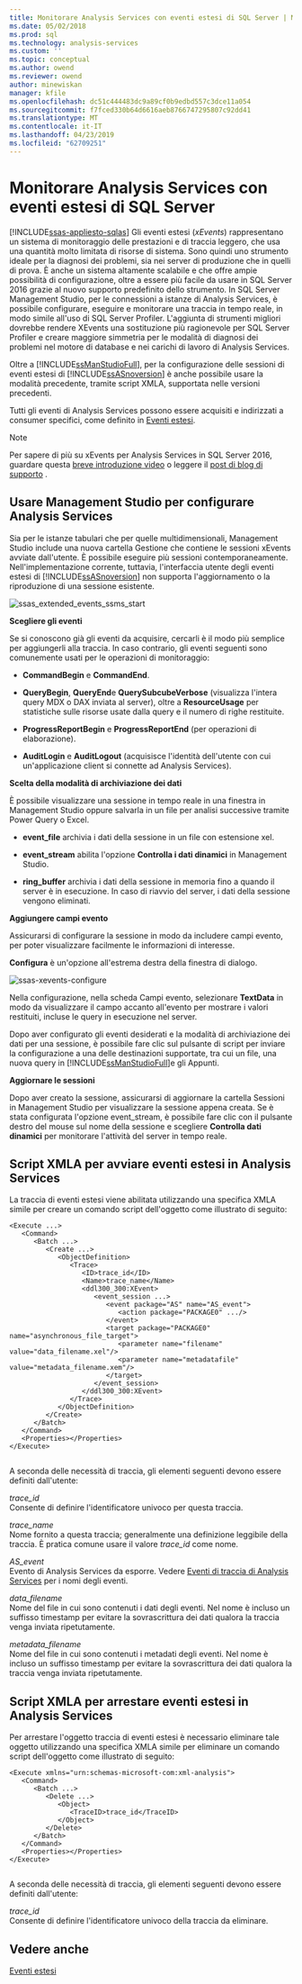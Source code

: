 ```yaml
---
title: Monitorare Analysis Services con eventi estesi di SQL Server | Microsoft Docs
ms.date: 05/02/2018
ms.prod: sql
ms.technology: analysis-services
ms.custom: ''
ms.topic: conceptual
ms.author: owend
ms.reviewer: owend
author: minewiskan
manager: kfile
ms.openlocfilehash: dc51c444483dc9a89cf0b9edbd557c3dce11a054
ms.sourcegitcommit: f7fced330b64d6616aeb8766747295807c92dd41
ms.translationtype: MT
ms.contentlocale: it-IT
ms.lasthandoff: 04/23/2019
ms.locfileid: "62709251"
---
```

# <a name="monitor-analysis-services-with-sql-server-extended-events"></a>Monitorare Analysis Services con eventi estesi di SQL Server
[!INCLUDE[ssas-appliesto-sqlas](../../includes/ssas-appliesto-sqlas-all-aas.md)]
  Gli eventi estesi (*xEvents*) rappresentano un sistema di monitoraggio delle prestazioni e di traccia leggero, che usa una quantità molto limitata di risorse di sistema. Sono quindi uno strumento ideale per la diagnosi dei problemi, sia nei server di produzione che in quelli di prova. È anche un sistema altamente scalabile e che offre ampie possibilità di configurazione, oltre a essere più facile da usare in SQL Server 2016 grazie al nuovo supporto predefinito dello strumento. In SQL Server Management Studio, per le connessioni a istanze di Analysis Services, è possibile configurare, eseguire e monitorare una traccia in tempo reale, in modo simile all'uso di SQL Server Profiler. L'aggiunta di strumenti migliori dovrebbe rendere XEvents una sostituzione più ragionevole per SQL Server Profiler e creare maggiore simmetria per le modalità di diagnosi dei problemi nel motore di database e nei carichi di lavoro di Analysis Services.  
  
 Oltre a [!INCLUDE[ssManStudioFull](../../includes/ssmanstudiofull-md.md)], per la configurazione delle sessioni di eventi estesi di  [!INCLUDE[ssASnoversion](../../includes/ssasnoversion-md.md)] è anche possibile usare la modalità precedente, tramite script XMLA, supportata nelle versioni precedenti.  
  
 Tutti gli eventi di Analysis Services possono essere acquisiti e indirizzati a consumer specifici, come definito in [Eventi estesi](../../relational-databases/extended-events/extended-events.md).  
  
> [!NOTE]  
>  Per sapere di più su xEvents per Analysis Services in SQL Server 2016, guardare questa [breve introduzione video](https://www.youtube.com/watch?v=ja2mOHWRVC0&index=1&list=PLv2BtOtLblH1YvzQ5YnjfQFr_oKEvMk19) o leggere il [post di blog di supporto](http://blogs.msdn.com/b/analysisservices/archive/2015/09/22/using-extended-events-with-sql-server-analysis-services-2016-cpt-2-3.aspx) .  
  
  
##  <a name="bkmk_ssas_extended_events_ssms"></a> Usare Management Studio per configurare Analysis Services  
 Sia per le istanze tabulari che per quelle multidimensionali, Management Studio include una nuova cartella Gestione che contiene le sessioni xEvents avviate dall'utente. È possibile eseguire più sessioni contemporaneamente. Nell'implementazione corrente, tuttavia, l'interfaccia utente degli eventi estesi di [!INCLUDE[ssASnoversion](../../includes/ssasnoversion-md.md)] non supporta l'aggiornamento o la riproduzione di una sessione esistente.  
  
 ![ssas_extended_events_ssms_start](../../analysis-services/instances/media/ssas-extended-events-ssms-start.png "ssas_extended_events_ssms_start")  
  
 **Scegliere gli eventi**  
  
 Se si conoscono già gli eventi da acquisire, cercarli è il modo più semplice per aggiungerli alla traccia. In caso contrario, gli eventi seguenti sono comunemente usati per le operazioni di monitoraggio:  
  
-   **CommandBegin** e **CommandEnd**.  
  
-   **QueryBegin**, **QueryEnd**e **QuerySubcubeVerbose** (visualizza l'intera query MDX o DAX inviata al server), oltre a **ResourceUsage** per statistiche sulle risorse usate dalla query e il numero di righe restituite.  
  
-   **ProgressReportBegin** e **ProgressReportEnd** (per operazioni di elaborazione).  
  
-   **AuditLogin** e **AuditLogout** (acquisisce l'identità dell'utente con cui un'applicazione client si connette ad Analysis Services).  
  
 **Scelta della modalità di archiviazione dei dati**  
  
 È possibile visualizzare una sessione in tempo reale in una finestra in Management Studio oppure salvarla in un file per analisi successive tramite Power Query o Excel.  
  
-   **event_file** archivia i dati della sessione in un file con estensione xel.  
  
-   **event_stream** abilita l'opzione **Controlla i dati dinamici** in Management Studio.  
  
-   **ring_buffer** archivia i dati della sessione in memoria fino a quando il server è in esecuzione. In caso di riavvio del server, i dati della sessione vengono eliminati.  
  
 **Aggiungere campi evento**  
  
 Assicurarsi di configurare la sessione in modo da includere campi evento, per poter visualizzare facilmente le informazioni di interesse.  
  
 **Configura** è un'opzione all'estrema destra della finestra di dialogo.  
  
 ![ssas-xevents-configure](../../analysis-services/instances/media/ssas-xevents-configure.PNG "ssas-xevents-configure")  
  
 Nella configurazione, nella scheda Campi evento, selezionare **TextData** in modo da visualizzare il campo accanto all'evento per mostrare i valori restituiti, incluse le query in esecuzione nel server.  
  
 Dopo aver configurato gli eventi desiderati e la modalità di archiviazione dei dati per una sessione, è possibile fare clic sul pulsante di script per inviare la configurazione a una delle destinazioni supportate, tra cui un file, una nuova query in [!INCLUDE[ssManStudioFull](../../includes/ssmanstudiofull-md.md)]e gli Appunti.  
  
 **Aggiornare le sessioni**  
  
 Dopo aver creato la sessione, assicurarsi di aggiornare la cartella Sessioni in Management Studio per visualizzare la sessione appena creata. Se è stata configurata l'opzione event_stream, è possibile fare clic con il pulsante destro del mouse sul nome della sessione e scegliere **Controlla dati dinamici** per monitorare l'attività del server in tempo reale.  
  
##  <a name="bkmk_script_start"></a> Script XMLA per avviare eventi estesi in Analysis Services  
 La traccia di eventi estesi viene abilitata utilizzando una specifica XMLA simile per creare un comando script dell'oggetto come illustrato di seguito:  
  
```  
<Execute ...>  
   <Command>  
      <Batch ...>  
         <Create ...>  
            <ObjectDefinition>  
               <Trace>  
                  <ID>trace_id</ID>  
                  <Name>trace_name</Name>  
                  <ddl300_300:XEvent>  
                     <event_session ...>  
                        <event package="AS" name="AS_event">  
                           <action package="PACKAGE0" .../>  
                        </event>  
                        <target package="PACKAGE0" name="asynchronous_file_target">  
                           <parameter name="filename" value="data_filename.xel"/>  
                           <parameter name="metadatafile" value="metadata_filename.xem"/>  
                        </target>  
                     </event_session>  
                  </ddl300_300:XEvent>  
               </Trace>  
            </ObjectDefinition>  
         </Create>  
      </Batch>  
   </Command>  
   <Properties></Properties>  
</Execute>  
  
```  
  
 A seconda delle necessità di traccia, gli elementi seguenti devono essere definiti dall'utente:  
  
 *trace_id*  
 Consente di definire l'identificatore univoco per questa traccia.  
  
 *trace_name*  
 Nome fornito a questa traccia; generalmente una definizione leggibile della traccia. È pratica comune usare il valore *trace_id* come nome.  
  
 *AS_event*  
 Evento di Analysis Services da esporre. Vedere [Eventi di traccia di Analysis Services](https://docs.microsoft.com/bi-reference/trace-events/analysis-services-trace-events) per i nomi degli eventi.  
  
 *data_filename*  
 Nome del file in cui sono contenuti i dati degli eventi. Nel nome è incluso un suffisso timestamp per evitare la sovrascrittura dei dati qualora la traccia venga inviata ripetutamente.  
  
 *metadata_filename*  
 Nome del file in cui sono contenuti i metadati degli eventi. Nel nome è incluso un suffisso timestamp per evitare la sovrascrittura dei dati qualora la traccia venga inviata ripetutamente.  
  
  
##  <a name="bkmk_script_stop"></a> Script XMLA per arrestare eventi estesi in Analysis Services  
 Per arrestare l'oggetto traccia di eventi estesi è necessario eliminare tale oggetto utilizzando una specifica XMLA simile per eliminare un comando script dell'oggetto come illustrato di seguito:  
  
```  
<Execute xmlns="urn:schemas-microsoft-com:xml-analysis">  
   <Command>  
      <Batch ...>  
         <Delete ...>  
            <Object>  
               <TraceID>trace_id</TraceID>  
            </Object>  
         </Delete>  
      </Batch>  
   </Command>  
   <Properties></Properties>  
</Execute>  
  
```  
  
 A seconda delle necessità di traccia, gli elementi seguenti devono essere definiti dall'utente:  
  
 *trace_id*  
 Consente di definire l'identificatore univoco della traccia da eliminare.  
  
  
## <a name="see-also"></a>Vedere anche  
 [Eventi estesi](../../relational-databases/extended-events/extended-events.md)  
  
  
